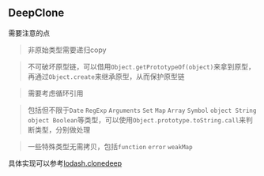 ## DeepClone

需要注意的点

> 非原始类型需要递归copy

> 不可破坏原型链，可以借用`Object.getPrototypeOf(object)`来拿到原型，再通过`Object.create`来继承原型，从而保护原型链

> 需要考虑循环引用

> 包括但不限于`Date` `RegExp` `Arguments` `Set` `Map` `Array` `Symbol` `object String` `object Boolean`等类型，可以使用`Object.prototype.toString.call`来判断类型，分别做处理

> 一些特殊类型无需拷贝，包括`function` `error` `weakMap`

具体实现可以参考[lodash.clonedeep](https://github.com/lodash/lodash/blob/4.5.0-npm-packages/lodash.clonedeep/index.js)

